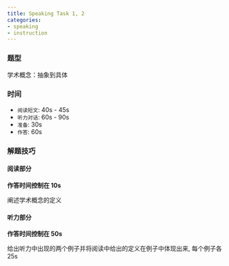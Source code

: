 ```yaml
---
title: Speaking Task 1, 2
categories:
- speaking
- instruction
---
```


### 题型

学术概念：抽象到具体

### 时间

- `阅读短文`: 40s - 45s
- `听力对话`: 60s - 90s
- `准备`: 30s
- `作答`: 60s

### 解题技巧

#### 阅读部分 

**作答时间控制在 10s**

阐述学术概念的定义

#### 听力部分

**作答时间控制在 50s**

给出听力中出现的两个例子并将阅读中给出的定义在例子中体现出来, 每个例子各 25s





